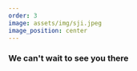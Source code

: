 ```yaml
---
order: 3
image: assets/img/sji.jpeg
image_position: center
---
```

### We can't wait to see you there




